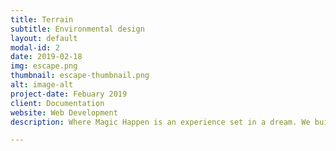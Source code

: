 ```yaml
---
title: Terrain
subtitle: Environmental design
layout: default
modal-id: 2
date: 2019-02-18
img: escape.png
thumbnail: escape-thumbnail.png
alt: image-alt
project-date: Febuary 2019
client: Documentation
website: Web Development
description: Where Magic Happen is an experience set in a dream. We built our terrain to have weirdest thing that can happen in one's dream such as huge mushroom, bubbles, etc...

---
```

